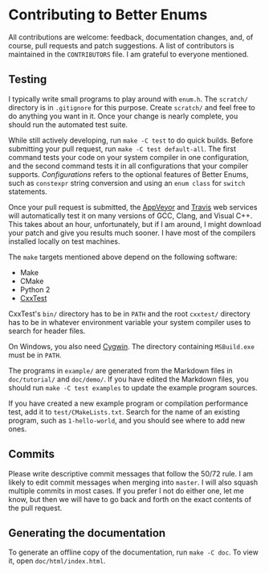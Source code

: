 # Contributing to Better Enums

All contributions are welcome: feedback, documentation changes, and, of course,
pull requests and patch suggestions. A list of contributors is maintained in the
`CONTRIBUTORS` file. I am grateful to everyone mentioned.

## Testing

I typically write small programs to play around with `enum.h`. The `scratch/`
directory is in `.gitignore` for this purpose. Create `scratch/` and feel free
to do anything you want in it. Once your change is nearly complete, you should
run the automated test suite.

While still actively developing, run `make -C test` to do quick builds. Before
submitting your pull request, run `make -C test default-all`. The first command
tests your code on your system compiler in one configuration, and the second
command tests it in all configurations that your compiler supports.
*Configurations* refers to the optional features of Better Enums, such as
`constexpr` string conversion and using an `enum class` for `switch` statements.

Once your pull request is submitted, the [AppVeyor][appveyor] and
[Travis][travis] web services will automatically test it on many versions of
GCC, Clang, and Visual C++. This takes about an hour, unfortunately, but if I am
around, I might download your patch and give you results much sooner. I have
most of the compilers installed locally on test machines.

The `make` targets mentioned above depend on the following software:

- Make
- CMake
- Python 2
- [CxxTest][cxxtest]

CxxTest's `bin/` directory has to be in `PATH` and the root `cxxtest/` directory
has to be in whatever environment variable your system compiler uses to search
for header files.

On Windows, you also need [Cygwin][cygwin]. The directory containing
`MSBuild.exe` must be in `PATH`.

The programs in `example/` are generated from the Markdown files in
`doc/tutorial/` and `doc/demo/`. If you have edited the Markdown files, you
should run `make -C test examples` to update the example program sources.

If you have created a new example program or compilation performance test, add
it to `test/CMakeLists.txt`. Search for the name of an existing program, such as
`1-hello-world`, and you should see where to add new ones.

[cygwin]:   https://www.cygwin.com
[cxxtest]:  http://cxxtest.com
[appveyor]: https://ci.appveyor.com/project/aantron/better-enums
[travis]:   https://travis-ci.org/aantron/better-enums

## Commits

Please write descriptive commit messages that follow the 50/72 rule. I am likely
to edit commit messages when merging into `master`. I will also squash multiple
commits in most cases. If you prefer I not do either one, let me know, but then
we will have to go back and forth on the exact contents of the pull request.

## Generating the documentation

To generate an offline copy of the documentation, run `make -C doc`. To view it,
open `doc/html/index.html`.

